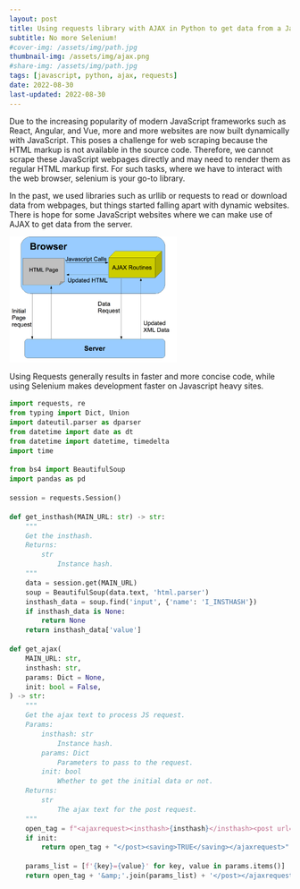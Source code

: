 ```yaml
---
layout: post
title: Using requests library with AJAX in Python to get data from a JavaScript website
subtitle: No more Selenium!
#cover-img: /assets/img/path.jpg
thumbnail-img: /assets/img/ajax.png
#share-img: /assets/img/path.jpg
tags: [javascript, python, ajax, requests]
date: 2022-08-30
last-updated: 2022-08-30
---
```


Due to the increasing popularity of modern JavaScript frameworks such as React, Angular, and Vue, more and more websites are now built dynamically with JavaScript. This poses a challenge for web scraping because the HTML markup is not available in the source code. Therefore, we cannot scrape these JavaScript webpages directly and may need to render them as regular HTML markup first. For such tasks, where we have to interact with the web browser, selenium is your go-to library.

In the past, we used libraries such as urllib or requests to read or download data from webpages, but things started falling apart with dynamic websites. There is hope for some JavaScript websites where we can make use of AJAX to get data from the server. 

<img src="/assets/img/ajax.png" alt="isolated" width="300"/>

Using Requests generally results in faster and more concise code, while using Selenium makes development faster on Javascript heavy sites. 

```python
import requests, re
from typing import Dict, Union
import dateutil.parser as dparser
from datetime import date as dt
from datetime import datetime, timedelta
import time

from bs4 import BeautifulSoup
import pandas as pd

session = requests.Session()

def get_insthash(MAIN_URL: str) -> str:
    """
    Get the insthash.
    Returns:
        str
            Instance hash.
    """
    data = session.get(MAIN_URL)
    soup = BeautifulSoup(data.text, 'html.parser')
    insthash_data = soup.find('input', {'name': 'I_INSTHASH'})
    if insthash_data is None:
        return None
    return insthash_data['value']

def get_ajax(
    MAIN_URL: str,
    insthash: str,
    params: Dict = None,
    init: bool = False,
) -> str:
    """
    Get the ajax text to process JS request.
    Params:
        insthash: str
            Instance hash.
        params: Dict
            Parameters to pass to the request.
        init: bool
            Whether to get the initial data or not.
    Returns:
        str
            The ajax text for the post request.
    """
    open_tag = f"<ajaxrequest><insthash>{insthash}</insthash><post url='{MAIN_URL}'>"
    if init:
        return open_tag + "</post><saving>TRUE</saving></ajaxrequest>"

    params_list = [f'{key}={value}' for key, value in params.items()]
    return open_tag + '&amp;'.join(params_list) + '</post></ajaxrequest>'
```



